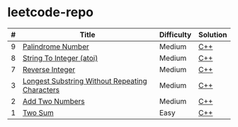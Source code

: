 # leetcode-repo


| # | Title | Difficulty | Solution |
|---| ----- | ---------- | -------- |
|9|[Palindrome Number](https://leetcode.com/problems/palindrome-number/description/) | Medium | [C++](https://github.com/KymaiselHunter/leetcode-repo/blob/main/PalindromeNumber.cpp) |
|8|[String To Integer (atoi)](https://leetcode.com/problems/string-to-integer-atoi/description/) | Medium | [C++](https://github.com/KymaiselHunter/leetcode-repo/blob/main/StringToInteger(atoi).cpp) |
|7|[Reverse Integer](https://leetcode.com/problems/reverse-integer/description/) | Medium | [C++](https://github.com/KymaiselHunter/leetcode-repo/blob/main/ReverseInteger.cpp) |
|3|[Longest Substring Without Repeating Characters](https://leetcode.com/problems/longest-substring-without-repeating-characters/description/) | Medium | [C++](https://github.com/KymaiselHunter/leetcode-repo/blob/main/LongestSubstringWithoutRepeatingCharacters.cpp) |
|2|[Add Two Numbers](https://leetcode.com/problems/add-two-numbers/description/) | Medium | [C++](https://github.com/KymaiselHunter/leetcode-repo/blob/main/AddTwoNumbers.cpp) |
|1|[Two Sum](https://leetcode.com/problems/two-sum/description/) | Easy | [C++](https://github.com/KymaiselHunter/leetcode-repo/blob/main/TwoSum.cpp) |
